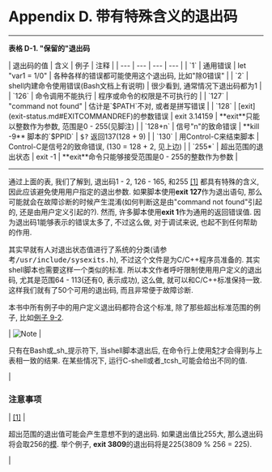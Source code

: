 # Appendix D. 带有特殊含义的退出码

* * *

**表格 D-1\. <span class="QUOTE">"保留的"</span>退出码**

<colgroup><col><col><col><col></colgroup>
| 退出码的值 | 含义 | 例子 | 注释 |
| --- | --- | --- | --- |
| `1` | 通用错误 | let "var1 = 1/0" | 各种各样的错误都可能使用这个退出码, 比如<span class="QUOTE">"除0错误"</span> |
| `2` | shell内建命令使用错误(Bash文档上有说明) | 很少看到, 通常情况下退出码都为<span class="ERRORCODE">1</span> |
| `126` | 命令调用不能执行 | 程序或命令的权限是不可执行的 |
| `127` | <span class="QUOTE">"command not found"</span> | 估计是`$PATH`不对, 或者是拼写错误 |
| `128` | [exit](exit-status.md#EXITCOMMANDREF)的参数错误 | exit 3.14159 | **exit**只能以整数作为参数, 范围是<span class="RETURNVALUE">0 - 255</span>(见脚注) |
| `128+n` | 信号<span class="QUOTE">"n"</span>的致命错误 | **kill -9** 脚本的`$PPID` | <kbd class="USERINPUT">$?</kbd> 返回<span class="ERRORCODE">137</span>(128 + 9) |
| `130` | 用Control-C来结束脚本 | Control-C是信号<span class="ERRORCODE">2</span>的致命错误, (130 = 128 + 2, 见上边) |
| `255*` | 超出范围的退出状态 | exit <span class="RETURNVALUE">-1</span> | **exit**命令只能够接受范围是<span class="ERRORCODE">0 - 255</span>的整数作为参数 |

* * *

通过上面的表, 我们了解到, 退出码<span class="ERRORCODE">1 - 2, 126 - 165, 和255</span> [[1]](#FTN.AEN18187) 都具有特殊的含义, 因此应该避免使用用户指定的退出参数. 如果脚本使用**exit 127**作为退出语句, 那么可能就会在故障诊断的时候产生混淆(如何判断这是由<span class="QUOTE">"command not found"</span>引起的, 还是由用户定义引起的?). 然而, 许多脚本使用**exit 1**作为通用的返回错误值. 因为退出码<span class="ERRORCODE">1</span>能够表示的错误太多了, 不过这么做, 对于调试来说, 也起不到任何帮助的作用.

其实早就有人对退出状态值进行了系统的分类(请参考<tt class="FILENAME">/usr/include/sysexits.h</tt>), 不过这个文件是为C/C++程序员准备的. 其实shell脚本也需要这样一个类似的标准. 所以本文作者呼吁限制使用用户定义的退出码, 尤其是范围<span class="RETURNVALUE">64 - 113</span>(还有<span class="RETURNVALUE">0</span>, 表示成功), 这么做, 就可以和C/C++标准保持一致. 这样我们就有了50个可用的退出码, 而且非常便于故障诊断.

本书中所有例子中的用户定义退出码都符合这个标准, 除了那些超出标准范围的例子, 比如[例子 9-2](internalvariables.md#TMDIN).

| ![Note](./images/note.gif) | 

只有在Bash或_sh_提示符下, 当shell脚本退出后, 在命令行上使用[$?](internalvariables.md#XSTATVARREF)才会得到与上表相一致的结果. 在某些情况下, 运行C-shell或者_tcsh_可能会给出不同的值.

 |

### 注意事项

| [[1]](exitcodes.md#AEN18187) | 

超出范围的退出值可能会产生意想不到的退出码. 如果退出值比<span class="ERRORCODE">255</span>大, 那么退出码将会取<span class="ERRORCODE">256</span>的[模](ops.md#MODULOREF). 举个例子, **exit 3809**的退出码将是<span class="ERRORCODE">225</span>(3809 % 256 = 225).

 |